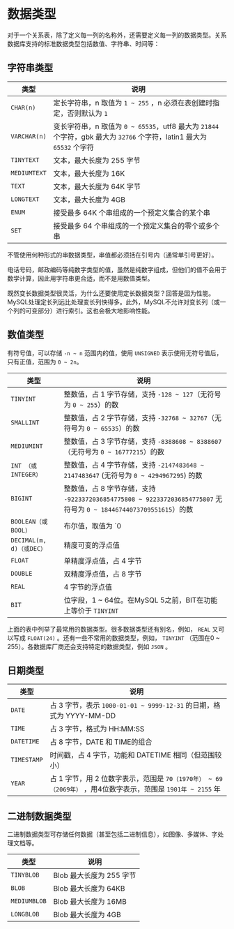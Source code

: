 
# 数据类型

对于一个关系表，除了定义每一列的名称外，还需要定义每一列的数据类型。关系数据库支持的标准数据类型包括数值、字符串、时间等：

## 字符串类型

类型 | 说明
-- | --
`CHAR(n)` | 定长字符串，n 取值为 `1 ~ 255` ，n 必须在表创建时指定，否则默认为 `1`
`VARCHAR(n)` | 变长字符串，n 取值为 `0 ~ 65535`，utf8 最大为 `21844` 个字符，gbk 最大为 `32766` 个字符，latin1 最大为 `65532` 个字符
`TINYTEXT` | 文本，最大长度为 255 字节
`MEDIUMTEXT` | 文本，最大长度为 16K
`TEXT` | 文本，最大长度为 64K 字节
`LONGTEXT` | 文本，最大长度为 4GB
`ENUM` | 接受最多 64K 个串组成的一个预定义集合的某个串
`SET` | 接受最多 64 个串组成的一个预定义集合的零个或多个串

不管使用何种形式的串数据类型，串值都必须括在引号内（通常单引号更好）。

电话号码，邮政编码等纯数字类型的值，虽然是纯数字组成，但他们的值不会用于数学计算，因此用字符串更合适，而不是用数值类型。

既然变长数据类型很灵活，为什么还要使用定长数据类型？回答是因为性能。MySQL处理定长列远比处理变长列快得多。此外，MySQL不允许对变长列（或一个列的可变部分）进行索引。这也会极大地影响性能。

## 数值类型

有符号值，可以存储 `-n ~ n` 范围内的值，使用 `UNSIGNED` 表示使用无符号值后，只有正值，范围为 `0 ~ 2n`。

类型 | 说明
-- | --
`TINYINT` | 整数值，占 1 字节存储，支持 `-128 ~ 127`（无符号为 `0 ~ 255`）的数
`SMALLINT` | 整数值，占 2 字节存储，支持 `-32768 ~ 32767`（无符号为 `0 ~ 65535`）的数
`MEDIUMINT` | 整数值，占 3 字节存储，支持 `-8388608 ~ 8388607`（无符号为 `0 ~ 16777215`）的数
`INT （或INTEGER）` | 整数值，占 4 字节存储，支持 `-2147483648 ~ 2147483647` (无符号为 `0 ~ 4294967295`) 的数
`BIGINT` | 整数值，占 8 字节存储，支持 `-9223372036854775808 ~ 9223372036854775807` 无符号为 `0 ~ 18446744073709551615`）的数
`BOOLEAN（或BOOL）` | 布尔值，取值为 `0 | 1`
`DECIMAL(m, d)（或DEC）` | 精度可变的浮点值
`FLOAT` | 单精度浮点值，占 4 字节
`DOUBLE` | 双精度浮点值，占 8 字节
`REAL` | 4 字节的浮点值
`BIT` | 位字段，1 ~ 64位。在MySQL 5之前，BIT在功能上等价于 `TINYINT`

上面的表中列举了最常用的数据类型。很多数据类型还有别名，例如， `REAL` 又可以写成 `FLOAT(24)` 。还有一些不常用的数据类型，例如， `TINYINT` （范围在0 ~ 255）。各数据库厂商还会支持特定的数据类型，例如 `JSON` 。

## 日期类型

类型 | 说明
-- | --
`DATE` |  占 3 字节，表示 `1000-01-01 ~ 9999-12-31` 的日期，格式为 YYYY-MM-DD
`TIME` | 占 3 字节，格式为 HH:MM:SS
`DATETIME` | 占 8 字节，DATE 和 TIME的组合
`TIMESTAMP` | 时间戳，占 4 字节，功能和 DATETIME 相同（但范围较小）
`YEAR` | 占 1 字节，用 2 位数字表示，范围是 `70（1970年） ~ 69（2069年）` ，用4位数字表示，范围是 `1901年 ~ 2155` 年

## 二进制数据类型

二进制数据类型可存储任何数据（甚至包括二进制信息），如图像、多媒体、字处理文档等。

类型 | 说明
-- | --
`TINYBLOB` | Blob 最大长度为 255 字节
`BLOB` | Blob 最大长度为 64KB
`MEDIUMBLOB` | Blob 最大长度为 16MB
`LONGBLOB` | Blob 最大长度为 4GB
